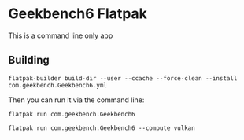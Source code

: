 # Geekbench6 Flatpak

This is a command line only app

## Building

```
flatpak-builder build-dir --user --ccache --force-clean --install com.geekbench.Geekbench6.yml
```

Then you can run it via the command line:

```
flatpak run com.geekbench.Geekbench6
```

```
flatpak run com.geekbench.Geekbench6 --compute vulkan
```
